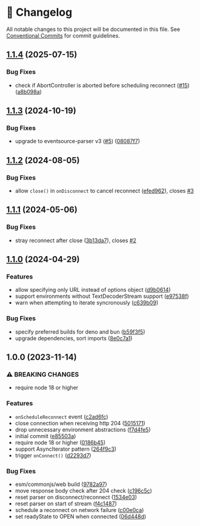 <!-- markdownlint-disable --><!-- textlint-disable -->

# 📓 Changelog

All notable changes to this project will be documented in this file. See
[Conventional Commits](https://conventionalcommits.org) for commit guidelines.

## [1.1.4](https://github.com/rexxars/eventsource-client/compare/v1.1.3...v1.1.4) (2025-07-15)

### Bug Fixes

- check if AbortController is aborted before scheduling reconnect ([#15](https://github.com/rexxars/eventsource-client/issues/15)) ([a8b098a](https://github.com/rexxars/eventsource-client/commit/a8b098aeae612683ec28e5597174b54c8b606e32))

## [1.1.3](https://github.com/rexxars/eventsource-client/compare/v1.1.2...v1.1.3) (2024-10-19)

### Bug Fixes

- upgrade to eventsource-parser v3 ([#5](https://github.com/rexxars/eventsource-client/issues/5)) ([08087f7](https://github.com/rexxars/eventsource-client/commit/08087f79d0e12523a8434ff9da5533dd1d6b75bf))

## [1.1.2](https://github.com/rexxars/eventsource-client/compare/v1.1.1...v1.1.2) (2024-08-05)

### Bug Fixes

- allow `close()` in `onDisconnect` to cancel reconnect ([efed962](https://github.com/rexxars/eventsource-client/commit/efed962a561be438ec71c3a33735377d8b8372b8)), closes [#3](https://github.com/rexxars/eventsource-client/issues/3)

## [1.1.1](https://github.com/rexxars/eventsource-client/compare/v1.1.0...v1.1.1) (2024-05-06)

### Bug Fixes

- stray reconnect after close ([3b13da7](https://github.com/rexxars/eventsource-client/commit/3b13da756d4a82b34b3e36651025989db3cf5ae8)), closes [#2](https://github.com/rexxars/eventsource-client/issues/2)

## [1.1.0](https://github.com/rexxars/eventsource-client/compare/v1.0.0...v1.1.0) (2024-04-29)

### Features

- allow specifying only URL instead of options object ([d9b0614](https://github.com/rexxars/eventsource-client/commit/d9b061443b983fc0c38c67adce5718d095fa2a39))
- support environments without TextDecoderStream support ([e97538f](https://github.com/rexxars/eventsource-client/commit/e97538f57a78867910d7d943ced49902c8e80f62))
- warn when attempting to iterate syncronously ([c639b09](https://github.com/rexxars/eventsource-client/commit/c639b0962c9b0e71a0534f8ba8278e06c347afc7))

### Bug Fixes

- specify preferred builds for deno and bun ([b59f3f5](https://github.com/rexxars/eventsource-client/commit/b59f3f50059152c791f597cae8639d1b8f75e2be))
- upgrade dependencies, sort imports ([8e0c7a1](https://github.com/rexxars/eventsource-client/commit/8e0c7a10f70b361a8550c94024e152f1485348db))

## 1.0.0 (2023-11-14)

### ⚠ BREAKING CHANGES

- require node 18 or higher

### Features

- `onScheduleReconnect` event ([c2ad6fc](https://github.com/rexxars/eventsource-client/commit/c2ad6fcfbb8975790a1717990a5561bf3e2f9032))
- close connection when receiving http 204 ([5015171](https://github.com/rexxars/eventsource-client/commit/5015171116026d83300b3a814541c4e52833af4c))
- drop unnecessary environment abstractions ([f7d4fe5](https://github.com/rexxars/eventsource-client/commit/f7d4fe5532d37d9d6893aa193eb60082d86c44c3))
- initial commit ([e85503a](https://github.com/rexxars/eventsource-client/commit/e85503a56d499ddc4a3a34f12723a88b3a4045df))
- require node 18 or higher ([0186b45](https://github.com/rexxars/eventsource-client/commit/0186b458e8dc0969cb42243c4adfc61b1851b3b8))
- support AsyncIterator pattern ([264f9c3](https://github.com/rexxars/eventsource-client/commit/264f9c335fbdc07135ec6d85923ba3a2bd2d5705))
- trigger `onConnect()` ([d2293d7](https://github.com/rexxars/eventsource-client/commit/d2293d73538de55ee3cddebbd8740837832dd3ec))

### Bug Fixes

- esm/commonjs/web build ([9782a97](https://github.com/rexxars/eventsource-client/commit/9782a978c4b22f72d656f63479552e78dbbf7c89))
- move response body check after 204 check ([c196c5c](https://github.com/rexxars/eventsource-client/commit/c196c5ce9cfc7a4ef9ddcb49078700d0e8350d54))
- reset parser on disconnect/reconnect ([1534e03](https://github.com/rexxars/eventsource-client/commit/1534e030d72f2cba642084d92dbbc2f6176da5dd))
- reset parser on start of stream ([f4c1487](https://github.com/rexxars/eventsource-client/commit/f4c148756bcf9b5de5f9a0d5f512f25b4baf1b86))
- schedule a reconnect on network failure ([c00e0ca](https://github.com/rexxars/eventsource-client/commit/c00e0cae028b7572bd4ddf96c5763bde588ba976))
- set readyState to OPEN when connected ([06d448d](https://github.com/rexxars/eventsource-client/commit/06d448d424224a573423b214222c707766d95a64))
